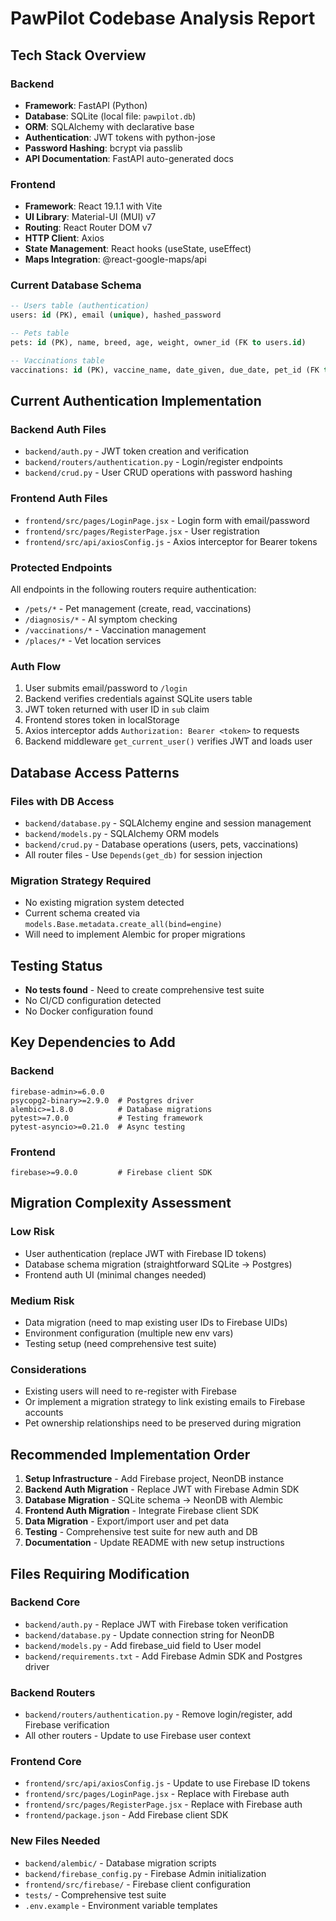 # PawPilot Codebase Analysis Report

## Tech Stack Overview

### Backend
- **Framework**: FastAPI (Python)
- **Database**: SQLite (local file: `pawpilot.db`)
- **ORM**: SQLAlchemy with declarative base
- **Authentication**: JWT tokens with python-jose
- **Password Hashing**: bcrypt via passlib
- **API Documentation**: FastAPI auto-generated docs

### Frontend  
- **Framework**: React 19.1.1 with Vite
- **UI Library**: Material-UI (MUI) v7
- **Routing**: React Router DOM v7
- **HTTP Client**: Axios
- **State Management**: React hooks (useState, useEffect)
- **Maps Integration**: @react-google-maps/api

### Current Database Schema
```sql
-- Users table (authentication)
users: id (PK), email (unique), hashed_password

-- Pets table  
pets: id (PK), name, breed, age, weight, owner_id (FK to users.id)

-- Vaccinations table
vaccinations: id (PK), vaccine_name, date_given, due_date, pet_id (FK to pets.id)
```

## Current Authentication Implementation

### Backend Auth Files
- `backend/auth.py` - JWT token creation and verification
- `backend/routers/authentication.py` - Login/register endpoints
- `backend/crud.py` - User CRUD operations with password hashing

### Frontend Auth Files
- `frontend/src/pages/LoginPage.jsx` - Login form with email/password
- `frontend/src/pages/RegisterPage.jsx` - User registration
- `frontend/src/api/axiosConfig.js` - Axios interceptor for Bearer tokens

### Protected Endpoints
All endpoints in the following routers require authentication:
- `/pets/*` - Pet management (create, read, vaccinations)
- `/diagnosis/*` - AI symptom checking
- `/vaccinations/*` - Vaccination management  
- `/places/*` - Vet location services

### Auth Flow
1. User submits email/password to `/login`
2. Backend verifies credentials against SQLite users table
3. JWT token returned with user ID in `sub` claim
4. Frontend stores token in localStorage
5. Axios interceptor adds `Authorization: Bearer <token>` to requests
6. Backend middleware `get_current_user()` verifies JWT and loads user

## Database Access Patterns

### Files with DB Access
- `backend/database.py` - SQLAlchemy engine and session management
- `backend/models.py` - SQLAlchemy ORM models
- `backend/crud.py` - Database operations (users, pets, vaccinations)
- All router files - Use `Depends(get_db)` for session injection

### Migration Strategy Required
- No existing migration system detected
- Current schema created via `models.Base.metadata.create_all(bind=engine)`
- Will need to implement Alembic for proper migrations

## Testing Status
- **No tests found** - Need to create comprehensive test suite
- No CI/CD configuration detected
- No Docker configuration found

## Key Dependencies to Add

### Backend
```
firebase-admin>=6.0.0
psycopg2-binary>=2.9.0  # Postgres driver
alembic>=1.8.0          # Database migrations
pytest>=7.0.0           # Testing framework
pytest-asyncio>=0.21.0  # Async testing
```

### Frontend  
```
firebase>=9.0.0         # Firebase client SDK
```

## Migration Complexity Assessment

### Low Risk
- User authentication (replace JWT with Firebase ID tokens)
- Database schema migration (straightforward SQLite -> Postgres)
- Frontend auth UI (minimal changes needed)

### Medium Risk  
- Data migration (need to map existing user IDs to Firebase UIDs)
- Environment configuration (multiple new env vars)
- Testing setup (need comprehensive test suite)

### Considerations
- Existing users will need to re-register with Firebase
- Or implement a migration strategy to link existing emails to Firebase accounts
- Pet ownership relationships need to be preserved during migration

## Recommended Implementation Order

1. **Setup Infrastructure** - Add Firebase project, NeonDB instance
2. **Backend Auth Migration** - Replace JWT with Firebase Admin SDK
3. **Database Migration** - SQLite schema -> NeonDB with Alembic
4. **Frontend Auth Migration** - Integrate Firebase client SDK  
5. **Data Migration** - Export/import user and pet data
6. **Testing** - Comprehensive test suite for new auth and DB
7. **Documentation** - Update README with new setup instructions

## Files Requiring Modification

### Backend Core
- `backend/auth.py` - Replace JWT with Firebase token verification
- `backend/database.py` - Update connection string for NeonDB
- `backend/models.py` - Add firebase_uid field to User model
- `backend/requirements.txt` - Add Firebase Admin SDK and Postgres driver

### Backend Routers
- `backend/routers/authentication.py` - Remove login/register, add Firebase verification
- All other routers - Update to use Firebase user context

### Frontend Core  
- `frontend/src/api/axiosConfig.js` - Update to use Firebase ID tokens
- `frontend/src/pages/LoginPage.jsx` - Replace with Firebase auth
- `frontend/src/pages/RegisterPage.jsx` - Replace with Firebase auth
- `frontend/package.json` - Add Firebase client SDK

### New Files Needed
- `backend/alembic/` - Database migration scripts
- `backend/firebase_config.py` - Firebase Admin initialization
- `frontend/src/firebase/` - Firebase client configuration
- `tests/` - Comprehensive test suite
- `.env.example` - Environment variable templates